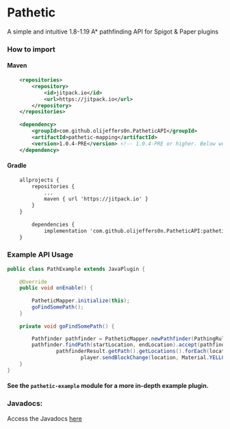 # Pathetic

A simple and intuitive 1.8-1.19 A* pathfinding API for Spigot & Paper plugins 

### How to import

#### Maven
```xml
	<repositories>
		<repository>
		    <id>jitpack.io</id>
		    <url>https://jitpack.io</url>
		</repository>
	</repositories>
 
 	<dependency>
	    <groupId>com.github.olijeffers0n.PatheticAPI</groupId>
	    <artifactId>pathetic-mapping</artifactId>
	    <version>1.0.4-PRE</version> <!-- 1.0.4-PRE or higher. Below wont work -->
	</dependency>
```

#### Gradle
```xml
	allprojects {
		repositories {
			...
			maven { url 'https://jitpack.io' }
		}
	}
    
    	dependencies {
	        implementation 'com.github.olijeffers0n.PatheticAPI:pathetic-mapping:Tag'
	}
```

### Example API Usage
```java
public class PathExample extends JavaPlugin {
    
    @Override
    public void onEnable() {
    
        PatheticMapper.initialize(this);
        goFindSomePath();
    }
    
    private void goFindSomePath() {

        Pathfinder pathfinder = PatheticMapper.newPathfinder(PathingRuleSet.builder().build());
        pathfinder.findPath(startLocation, endLocation).accept(pathfinderResult ->
                pathfinderResult.getPath().getLocations().forEach(location ->
                        player.sendBlockChange(location, Material.YELLOW_STAINED_GLASS.createBlockData())));
    }
}
```

#### See the `pathetic-example` module for a more in-depth example plugin.

### Javadocs:
Access the Javadocs [here](http://patheticdocs.ollieee.xyz/)
